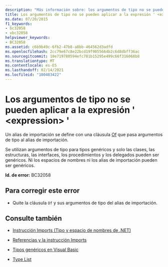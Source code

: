 ```yaml
---
description: "Más información sobre: los argumentos de tipo no se pueden aplicar a la expresión ' <expression> '"
title: Los argumentos de tipo no se pueden aplicar a la expresión ' <expression> '
ms.date: 07/20/2015
f1_keywords:
- bc32058
- vbc32058
helpviewer_keywords:
- BC32058
ms.assetid: c6b9b49c-6fb2-47b8-a8bb-464562d3adfd
ms.openlocfilehash: 2cc79e67c8e22bcd19f9055664b2c6d8dbff36ac
ms.sourcegitcommit: 10e719780594efc781b15295e499c66f316068b8
ms.translationtype: MT
ms.contentlocale: es-ES
ms.lasthandoff: 02/14/2021
ms.locfileid: "100483422"
---
```

# <a name="type-arguments-cannot-be-applied-to-the-expression-expression"></a>Los argumentos de tipo no se pueden aplicar a la expresión ' \<expression> '

Un alias de importación se define con una cláusula [Of](../language-reference/statements/of-clause.md) que pasa argumentos de tipo al alias de importación.  
  
 Se utilizan argumentos de tipo para tipos genéricos y solo las clases, las estructuras, las interfaces, los procedimientos y los delegados pueden ser genéricos. Ni los espacios de nombres ni los alias de importación pueden ser genéricos.  
  
 **Id. de error:** BC32058  
  
## <a name="to-correct-this-error"></a>Para corregir este error  
  
- Quite la cláusula `Of` y sus argumentos de tipo del alias de importación.  
  
## <a name="see-also"></a>Consulte también

- [Instrucción Imports (Tipo y espacio de nombres de .NET)](../language-reference/statements/imports-statement-net-namespace-and-type.md)
- [Referencias y la instrucción Imports](../programming-guide/program-structure/references-and-the-imports-statement.md)

- [Tipos genéricos en Visual Basic](../programming-guide/language-features/data-types/generic-types.md)
- [Type List](../language-reference/statements/type-list.md)

